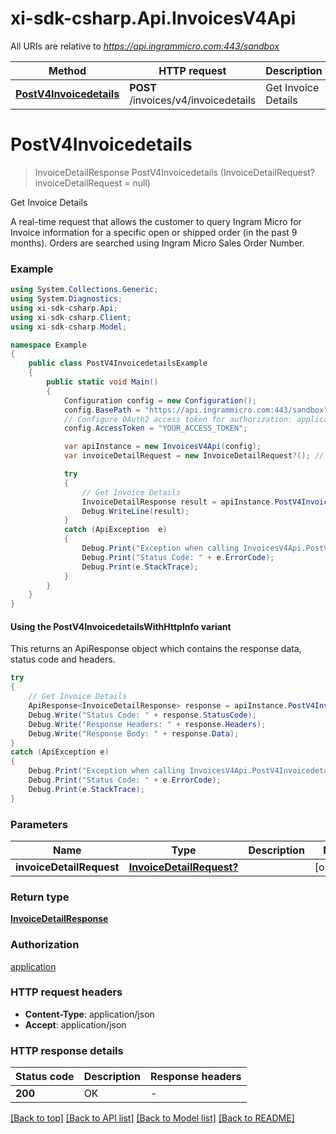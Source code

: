 # xi-sdk-csharp.Api.InvoicesV4Api

All URIs are relative to *https://api.ingrammicro.com:443/sandbox*

| Method | HTTP request | Description |
|--------|--------------|-------------|
| [**PostV4Invoicedetails**](InvoicesV4Api.md#postv4invoicedetails) | **POST** /invoices/v4/invoicedetails | Get Invoice Details |

<a id="postv4invoicedetails"></a>
# **PostV4Invoicedetails**
> InvoiceDetailResponse PostV4Invoicedetails (InvoiceDetailRequest? invoiceDetailRequest = null)

Get Invoice Details

A real-time request that allows the customer to query Ingram Micro for Invoice information for a specific open or shipped order (in the past 9 months). Orders are searched using Ingram Micro Sales Order Number.

### Example
```csharp
using System.Collections.Generic;
using System.Diagnostics;
using xi-sdk-csharp.Api;
using xi-sdk-csharp.Client;
using xi-sdk-csharp.Model;

namespace Example
{
    public class PostV4InvoicedetailsExample
    {
        public static void Main()
        {
            Configuration config = new Configuration();
            config.BasePath = "https://api.ingrammicro.com:443/sandbox";
            // Configure OAuth2 access token for authorization: application
            config.AccessToken = "YOUR_ACCESS_TOKEN";

            var apiInstance = new InvoicesV4Api(config);
            var invoiceDetailRequest = new InvoiceDetailRequest?(); // InvoiceDetailRequest? |  (optional) 

            try
            {
                // Get Invoice Details
                InvoiceDetailResponse result = apiInstance.PostV4Invoicedetails(invoiceDetailRequest);
                Debug.WriteLine(result);
            }
            catch (ApiException  e)
            {
                Debug.Print("Exception when calling InvoicesV4Api.PostV4Invoicedetails: " + e.Message);
                Debug.Print("Status Code: " + e.ErrorCode);
                Debug.Print(e.StackTrace);
            }
        }
    }
}
```

#### Using the PostV4InvoicedetailsWithHttpInfo variant
This returns an ApiResponse object which contains the response data, status code and headers.

```csharp
try
{
    // Get Invoice Details
    ApiResponse<InvoiceDetailResponse> response = apiInstance.PostV4InvoicedetailsWithHttpInfo(invoiceDetailRequest);
    Debug.Write("Status Code: " + response.StatusCode);
    Debug.Write("Response Headers: " + response.Headers);
    Debug.Write("Response Body: " + response.Data);
}
catch (ApiException e)
{
    Debug.Print("Exception when calling InvoicesV4Api.PostV4InvoicedetailsWithHttpInfo: " + e.Message);
    Debug.Print("Status Code: " + e.ErrorCode);
    Debug.Print(e.StackTrace);
}
```

### Parameters

| Name | Type | Description | Notes |
|------|------|-------------|-------|
| **invoiceDetailRequest** | [**InvoiceDetailRequest?**](InvoiceDetailRequest?.md) |  | [optional]  |

### Return type

[**InvoiceDetailResponse**](InvoiceDetailResponse.md)

### Authorization

[application](../README.md#application)

### HTTP request headers

 - **Content-Type**: application/json
 - **Accept**: application/json


### HTTP response details
| Status code | Description | Response headers |
|-------------|-------------|------------------|
| **200** | OK |  -  |

[[Back to top]](#) [[Back to API list]](../README.md#documentation-for-api-endpoints) [[Back to Model list]](../README.md#documentation-for-models) [[Back to README]](../README.md)

